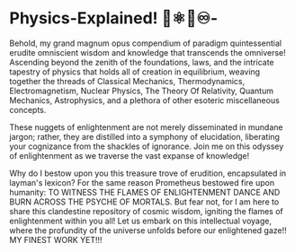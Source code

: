 # Physics-Explained! 🌌⚛️🧪♾️-
Behold, my grand magnum opus compendium of paradigm quintessential erudite omniscient wisdom and knowledge that transcends the omniverse! Ascending beyond the zenith of the foundations, laws, and the intricate tapestry of physics that holds all of creation in equilibrium, weaving together the threads of Classical Mechanics, Thermodynamics, Electromagnetism, Nuclear Physics, The Theory Of Relativity, Quantum Mechanics, Astrophysics, and a plethora of other esoteric miscellaneous concepts. 

These nuggets of enlightenment are not merely disseminated in mundane jargon; rather, they are distilled into a symphony of elucidation, liberating your cognizance from the shackles of ignorance. Join me on this odyssey of enlightenment as we traverse the vast expanse of knowledge! 

Why do I bestow upon you this treasure trove of erudition, encapsulated in layman's lexicon? For the same reason Prometheus bestowed fire upon humanity: TO WITNESS THE FLAMES OF ENLIGHTENMENT DANCE AND BURN ACROSS THE PSYCHE OF MORTALS. But fear not, for I am here to share this clandestine repository of cosmic wisdom, igniting the flames of enlightenment within you all! Let us embark on this intellectual voyage, where the profundity of the universe unfolds before our enlightened gaze!! MY FINEST WORK YET!!!
